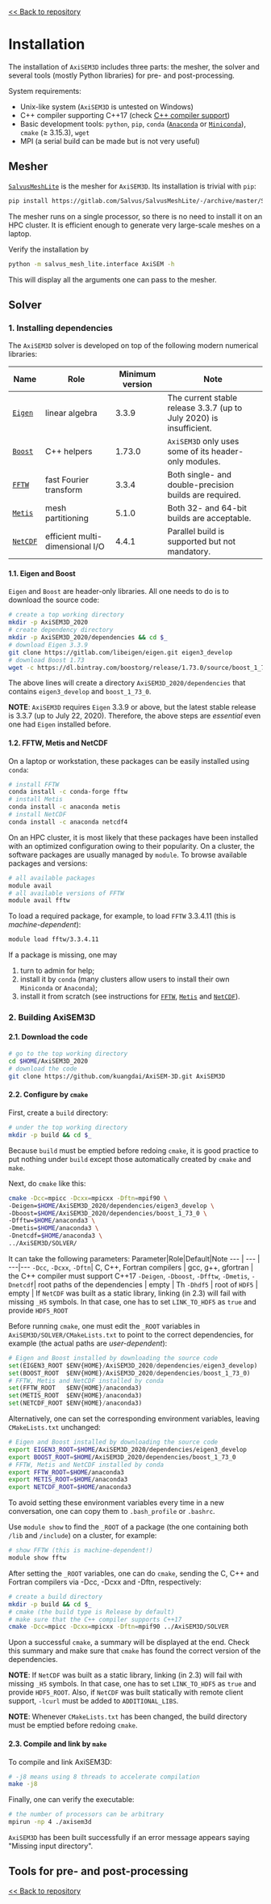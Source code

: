 [<< Back to repository](https://github.com/kuangdai/AxiSEM-3D)


# Installation
The installation of `AxiSEM3D` includes three parts: the mesher, the solver and several tools (mostly Python libraries) for pre- and post-processing.

System requirements:
* Unix-like system (`AxiSEM3D` is untested on Windows)
* C++ compiler supporting C++17 (check [C++ compiler support](https://en.cppreference.com/w/cpp/compiler_support))
* Basic development tools: `python`, `pip`, `conda` ([`Anaconda`](https://docs.anaconda.com/anaconda/install/) or [`Miniconda`](https://docs.conda.io/en/latest/miniconda.html)), `cmake` (≥ 3.15.3), `wget`
* MPI (a serial build can be made but is not very useful) 



## Mesher
[`SalvusMeshLite`](https://gitlab.com/Salvus/SalvusMeshLite) is the mesher for `AxiSEM3D`. Its installation is trivial with `pip`: 
```bash
pip install https://gitlab.com/Salvus/SalvusMeshLite/-/archive/master/SalvusMeshLite-master.zip
```
The mesher runs on a single processor, so there is no need to install it on an HPC cluster. It is efficient enough to generate very large-scale meshes on a laptop.

Verify the installation by
```bash
python -m salvus_mesh_lite.interface AxiSEM -h
```
This will display all the arguments one can pass to the mesher. 


## Solver

### 1. Installing dependencies

The `AxiSEM3D` solver is developed on top of the following modern numerical libraries:

Name|Role|Minimum version|Note
--- | --- | ---|---
[`Eigen`](http://eigen.tuxfamily.org/index.php?title=Main_Page) | linear algebra | 3.3.9 | The current stable release 3.3.7 (up to July 2020) is insufficient.
[`Boost`](https://www.boost.org/) | C++ helpers | 1.73.0 | `AxiSEM3D` only uses some of its header-only modules.
[`FFTW`](http://www.fftw.org/) | fast Fourier transform | 3.3.4 | Both single- and double-precision builds are required.
[`Metis`](http://glaros.dtc.umn.edu/gkhome/metis/metis/overview) | mesh partitioning | 5.1.0 | Both 32- and 64-bit builds are acceptable.
[`NetCDF`](https://www.unidata.ucar.edu/software/netcdf/docs/index.html) | efficient multi-dimensional I/O | 4.4.1 | Parallel build is supported but not mandatory.

#### 1.1. Eigen and Boost

`Eigen` and `Boost` are header-only libraries. All one needs to do is to download the source code:
```bash
# create a top working directory
mkdir -p AxiSEM3D_2020
# create dependency directory
mkdir -p AxiSEM3D_2020/dependencies && cd $_
# download Eigen 3.3.9
git clone https://gitlab.com/libeigen/eigen.git eigen3_develop
# download Boost 1.73
wget -c https://dl.bintray.com/boostorg/release/1.73.0/source/boost_1_73_0.tar.bz2 -O - | tar -jx
```
The above lines will create a directory `AxiSEM3D_2020/dependencies` that contains `eigen3_develop` and `boost_1_73_0`.

<strong>NOTE</strong>: `AxiSEM3D` requires `Eigen` 3.3.9 or above, but the latest stable release is 3.3.7 (up to July 22, 2020). Therefore, the above steps are *essential* even one had `Eigen` installed before.


#### 1.2. FFTW, Metis and NetCDF
On a laptop or workstation, these packages can be easily installed using `conda`:

```bash
# install FFTW
conda install -c conda-forge fftw
# install Metis
conda install -c anaconda metis
# install NetCDF
conda install -c anaconda netcdf4
```

On an HPC cluster, it is most likely that these packages have been installed with an optimized configuration owing to their popularity. On a cluster, the software packages are usually managed by `module`.  To browse available packages and versions:
```bash
# all available packages
module avail
# all available versions of FFTW
module avail fftw
```

To load a required package, for example, to load `FFTW` 3.3.4.11 (this is *machine-dependent*):
```bash
module load fftw/3.3.4.11
```

If a package is missing, one may 
1. turn to admin for help;
2. install it by `conda` (many clusters allow users to install their own `Miniconda` or `Anaconda`);
3. install it from scratch (see instructions for [`FFTW`](http://www.fftw.org/fftw3_doc/Installation-on-Unix.html), [`Metis`](http://glaros.dtc.umn.edu/gkhome/metis/metis/download) and [`NetCDF`](https://www.unidata.ucar.edu/software/netcdf/docs/getting_and_building_netcdf.html)).  




### 2. Building AxiSEM3D
#### 2.1. Download the code
```bash
# go to the top working directory
cd $HOME/AxiSEM3D_2020
# download the code
git clone https://github.com/kuangdai/AxiSEM-3D.git AxiSEM3D
```

#### 2.2.  Configure by `cmake`
First, create a `build` directory: 
```bash
# under the top working directory
mkdir -p build && cd $_
```
Because `build` must be emptied before redoing `cmake`, it is good practice to put nothing under `build` except those automatically created by `cmake` and `make`. 

Next, do `cmake` like this:
```bash
cmake -Dcc=mpicc -Dcxx=mpicxx -Dftn=mpif90 \
-Deigen=$HOME/AxiSEM3D_2020/dependencies/eigen3_develop \
-Dboost=$HOME/AxiSEM3D_2020/dependencies/boost_1_73_0 \
-Dfftw=$HOME/anaconda3 \
-Dmetis=$HOME/anaconda3 \
-Dnetcdf=$HOME/anaconda3 \
../AxiSEM3D/SOLVER/
```

It can take the following parameters:
Parameter|Role|Default|Note
--- | --- | ---|---
`-Dcc`, `-Dcxx`, `-Dftn`| C, C++, Fortran compilers | gcc, g++, gfortran | the C++ compiler must support C++17
`-Deigen`, `-Dboost`, `-Dfftw`, `-Dmetis`, `-Dnetcdf`| root paths of the dependencies | empty | Th
`-Dhdf5` | root of `HDF5` | empty | If `NetCDF` was built as a static library, linking (in 2.3) will fail with missing `_H5` symbols. In that case, one has to set `LINK_TO_HDF5` as `true` and provide `HDF5_ROOT`





Before running `cmake`, one must edit the `_ROOT` variables in `AxiSEM3D/SOLVER/CMakeLists.txt` to point to the correct dependencies, for example (the actual paths are *user-dependent*):

```python
# Eigen and Boost installed by downloading the source code
set(EIGEN3_ROOT $ENV{HOME}/AxiSEM3D_2020/dependencies/eigen3_develop)
set(BOOST_ROOT  $ENV{HOME}/AxiSEM3D_2020/dependencies/boost_1_73_0)
# FFTW, Metis and NetCDF installed by conda
set(FFTW_ROOT   $ENV{HOME}/anaconda3)
set(METIS_ROOT  $ENV{HOME}/anaconda3)
set(NETCDF_ROOT $ENV{HOME}/anaconda3)
```

Alternatively, one can set the corresponding environment variables, leaving `CMakeLists.txt` unchanged:
```bash
# Eigen and Boost installed by downloading the source code
export EIGEN3_ROOT=$HOME/AxiSEM3D_2020/dependencies/eigen3_develop
export BOOST_ROOT=$HOME/AxiSEM3D_2020/dependencies/boost_1_73_0
# FFTW, Metis and NetCDF installed by conda
export FFTW_ROOT=$HOME/anaconda3
export METIS_ROOT=$HOME/anaconda3
export NETCDF_ROOT=$HOME/anaconda3
```
To avoid setting these environment variables every time in a new conversation, one can copy them to `.bash_profile` or `.bashrc`. 

Use `module show` to find the `_ROOT` of a package (the one containing both `/lib` and `/include`) on a cluster, for example:
```bash
# show FFTW (this is machine-dependent!)
module show fftw
```

After setting the `_ROOT` variables, one can do `cmake`, sending the C, C++ and Fortran compilers via -Dcc, -Dcxx and -Dftn, respectively: 
```bash
# create a build directory
mkdir -p build && cd $_
# cmake (the build type is Release by default)
# make sure that the C++ compiler supports C++17
cmake -Dcc=mpicc -Dcxx=mpicxx -Dftn=mpif90 ../AxiSEM3D/SOLVER
```
Upon a successful `cmake`, a summary will be displayed at the end. Check this summary and make sure that `cmake` has found the correct version of the dependencies. 

<strong>NOTE</strong>: If `NetCDF` was built as a static library, linking (in 2.3) will fail with missing `_H5` symbols. In that case, one has to set `LINK_TO_HDF5` as `true` and provide `HDF5_ROOT`. Also, if `NetCDF` was built statically with remote client support, `-lcurl` must be added to `ADDITIONAL_LIBS`.
 
<strong>NOTE</strong>: Whenever `CMakeLists.txt` has been changed, the build directory must be emptied before redoing `cmake`.

#### 2.3.  Compile and link by `make`
To compile and link AxiSEM3D:
```bash
# -j8 means using 8 threads to accelerate compilation
make -j8
```





Finally, one can verify the executable:
```bash
# the number of processors can be arbitrary
mpirun -np 4 ./axisem3d
```
`AxiSEM3D` has been built successfully if an error message appears saying "Missing input directory".




## Tools for pre- and post-processing




[<< Back to repository](https://github.com/kuangdai/AxiSEM-3D)
<!--stackedit_data:
eyJoaXN0b3J5IjpbNDg0ODc2NTk2LDM5MzE0NjgyNiwxMTU3OT
AzMzg1LDE1MzY0MzIzNTcsLTE5MjM0NDk2NCwxMjAyMDY4NjIs
Mzg5NDU3MTQ0LDE5NjYwMTQ5OTAsNDMyNzcyMjM4LC0xMjY4Nj
U0NTMsLTc0NTQ0MjUyMiwzMzc2NjIxODUsLTIxODg1MTUyOCwt
MTg3ODk2NzcwMywxMzEwMzc4MzY4LDE5MTI0NTQ5NiwyMDQxND
E4OTkyLDEwODA4NjY3OSwtMTE5MTcwOTc3MiwtMjkzODI4MTdd
fQ==
-->